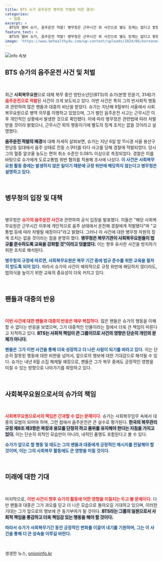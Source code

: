 ```yaml
---
title: BTS 슈가 음주운전 병무청 처벌에 따른 결과!
categories:
  - 법률
excerpt: >
  BTS의 멤버 슈가, 음주운전 적발! 병무청은 근무시간 외 사건으로 별도 징계는 없다고 밝혔지만, 도로교통법 위반으로 처벌받을 예정이다. 팬들의 충격 반응이 이어지는 가운데, 그의 복무 기간은 어떻게 될까?
feature_text: >
  BTS의 멤버 슈가, 음주운전 적발! 병무청은 근무시간 외 사건으로 별도 징계는 없다고 밝혔지만, 도로교통법 위반으로 처벌받을 예정이다. 팬들의 충격 반응이 이어지는 가운데, 그의 복무 기간은 어떻게 될까?
image: 'https://www.behealthy4u.com/wp-content/uploads/2024/06/koreanews.jpg'
---
```


<p><img src="https://www.behealthy4u.com/wp-content/uploads/2024/06/koreanews.jpg" alt="info 속보" /></p>

<h2 data-ke-size="size26">BTS 슈가의 음주운전 사건 및 처벌</h2>

<p data-ke-size="size16">&nbsp;</p>

<p data-ke-size="size16">최근 <b>사회복무요원</b>으로 대체 복무 중인 방탄소년단(BTS)의 슈가(본명 민윤기, 31세)가 <b><span style="color: #ee2323;">음주운전으로 적발</span></b>된 사건이 크게 보도되고 있다. 이번 사건은 특히 그의 반사회적 행동과 관련하여 많은 팬들과 대중의 비난을 받았다. 슈가는 지난해 9월부터 서울에서 사회복무요원으로 병역 의무를 이행하고 있었으며, 그가 벌인 음주운전 사고는 근무시간 이후 개인적인 상황에서 발생한 것으로 확인됐다. 이에 따라 병무청은 관련법에 따라 처벌받을 것이라 밝혔으나, 근무시간 외의 행동이기에 별도의 징계 조치는 없을 것이라고 설명했다.</p>

<p data-ke-size="size16"><b><span style="background-color: #21538527;">음주운전 적발의 배경</span></b>에 대해 자세히 살펴보면, 슈가는 지난 6일 밤 11시경 서울 용산구 한남동 일대에서 음주 상태로 전동 스쿠터를 타다 사고를 당해 경찰에 적발되었다. 당시 그의 혈중 알코올 농도는 면허 취소 수준인 0.08% 이상으로 측정되었다. 경찰은 이를 바탕으로 슈가에게 도로교통법 위반 혐의를 적용해 조사에 나섰다. <b><span style="color: #1a5490;">이 사건은 사회복무요원 활동 중에는 발생하지 않은 일이기 때문에 규정 위반에 해당하지 않는다고 병무청은 설명하고 있다.</span></b></p>

<p data-ke-size="size16">&nbsp;</p>

<h2 data-ke-size="size26">병무청의 입장 및 대책</h2>

<p data-ke-size="size16">&nbsp;</p>

<p data-ke-size="size16">병무청은 <b><span style="color: #ee2323;">슈가의 음주운전 사건</span></b>과 관련하여 공식 입장을 발표했다. 이들은 "해당 사회복무요원은 근무시간 이후에 개인적으로 음주 상태에서 운전해 경찰에게 적발됐다"며 "교통법 등에 따라 처벌될 예정이다"라고 밝혔다. 그러나 이 사건에 대한 병무청 차원의 징계 조치는 없을 것이라는 점을 분명히 했다. <b><span style="background-color: #21538527;">병무청은 복무기관이 사회복무요원들이 법규를 준수하도록 교육을 강화할 것"이라고 덧붙였다.</span></b> 이는 향후 유사한 사건을 방지하기 위한 조치로 해석된다.</p>

<p data-ke-size="size16"><b><span style="color: #1a5490;">병무청의 규정에 따르면, 사회복무요원은 복무 기간 중에 법규 준수를 위한 교육을 철저히 받도록 되어 있다.</span></b> 따라서 슈가의 사건이 예외적으로 규정 위반에 해당하지 않더라도, 법의식을 높이기 위한 교육의 중요성이 더욱 커지고 있다.</p>

<p data-ke-size="size16">&nbsp;</p>

<h2 data-ke-size="size26">팬들과 대중의 반응</h2>

<p data-ke-size="size16">&nbsp;</p>

<p data-ke-size="size16"><b><span style="color: #ee2323;">이번 사건에 대한 팬들과 대중의 반응은 매우 복잡하다.</span></b> 많은 팬들은 슈가의 행동을 이해할 수 없다는 반응을 보였으며, 그가 대중적인 인물이라는 점에서 더욱 큰 책임이 따른다고 지적하고 있다. <b><span style="background-color: #21538527;">BTS는 사회적 책임이 큰 그룹이므로 사건의 영향은 단순히 개인의 문제가 아니다.</span></b></p>

<p data-ke-size="size16"><b><span style="color: #1a5490;">팬들은 그가 이번 사건을 통해 더욱 성장하고 더 나은 사람이 되기를 바라고 있다.</span></b> 이는 단순히 잘못된 행동에 대한 비판을 넘어서, 앞으로의 행보에 대한 기대감으로 해석될 수 있다. 슈가는 내년 6월 소집 해제될 예정으로, 팬들은 그가 복무 중에도 긍정적인 영향을 미칠 수 있는 방향으로 나아가기를 희망하고 있다.</p>

<p data-ke-size="size16">&nbsp;</p>

<h2 data-ke-size="size26">사회복무요원으로서의 슈가의 책임</h2>

<p data-ke-size="size16">&nbsp;</p>

<p data-ke-size="size16"><b><span style="color: #ee2323;">사회복무요원으로서의 책임은 간과할 수 없는 문제이다.</span></b> 슈가는 사회복무임무 속에서 대중의 모범이 되어야 하며, 그런 점에서 음주운전은 큰 실수로 평가된다. <b><span style="background-color: #21538527;">한국의 복무관리규정 제8조 제3항은 복장과 용모를 단정히 하고 품위를 유지해야 한다는 지침을 가지고 있다.</span></b> 이는 단순히 외적인 모습만이 아니라, 내적인 품행도 포함된다고 볼 수 있다.</p>

<p data-ke-size="size16"><b><span style="color: #1a5490;">슈가가 앞으로 할 행동 및 태도는 그의 팬들과 대중에게 긍정적인 메시지를 전달해야 할 것이며, 이는 그의 사회복무 활동에도 큰 영향을 미칠 것이다.</span></b></p>

<p data-ke-size="size16">&nbsp;</p>

<h2 data-ke-size="size26">미래에 대한 기대</h2>

<p data-ke-size="size16">&nbsp;</p>

<p data-ke-size="size16">마지막으로, <b><span style="color: #ee2323;">이번 사건이 향후 슈가의 활동에 어떤 영향을 미칠지는 두고 볼 문제이다.</span></b> 다만 팬들과 대중은 그가 과오를 딛고 더 나은 모습으로 돌아오길 기대하고 있으며, 이러한 기대는 그가 앞으로의 행보에 큰 동기부여가 될 것이다. <b><span style="background-color: #21538527;">BTS라는 그룹의 일원으로서 사회적 책임을 통감하고 더욱 책임감 있는 행동을 해야 할 것이다.</span></b></p>

<p data-ke-size="size16"><b><span style="color: #1a5490;">따라서 슈가가 사회복무기간 동안 긍정적인 변화를 이끌어 내기를 기원하며, 그는 이 사건을 통해 더 큰 성숙을 이루길 바란다.</span></b></p>

<p data-ke-size="size16">&nbsp;</p>
생생한 뉴스, <a href="https://onioninfo.kr" rel="dofollow">onioninfo.kr</a>


